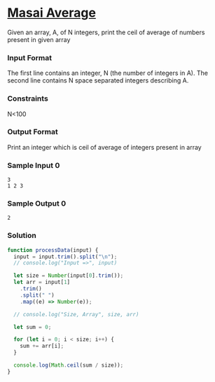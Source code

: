 # [Masai Average](https://www.hackerrank.com/contests/cohort-3-module-1-1-2/challenges/average-16)

Given an array, A, of N integers, print the ceil of average of numbers present in given array

### Input Format

The first line contains an integer, N (the number of integers in A). The second line contains N space separated integers describing A.

### Constraints

N<100

### Output Format

Print an integer which is ceil of average of integers present in array

### Sample Input 0

```
3
1 2 3
```

### Sample Output 0

```
2
```

### Solution

```javascript
function processData(input) {
  input = input.trim().split("\n");
  // console.log("Input =>", input)

  let size = Number(input[0].trim());
  let arr = input[1]
    .trim()
    .split(" ")
    .map((e) => Number(e));

  // console.log("Size, Array", size, arr)

  let sum = 0;

  for (let i = 0; i < size; i++) {
    sum += arr[i];
  }

  console.log(Math.ceil(sum / size));
}
```

